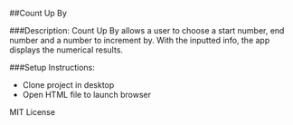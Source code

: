 ##Count Up By

###Description: 
Count Up By allows a user to choose a start number, end number and a number to increment by. 
With the inputted info, the app displays the numerical results. 

###Setup Instructions:

- Clone project in desktop
- Open HTML file to launch browser

MIT License

